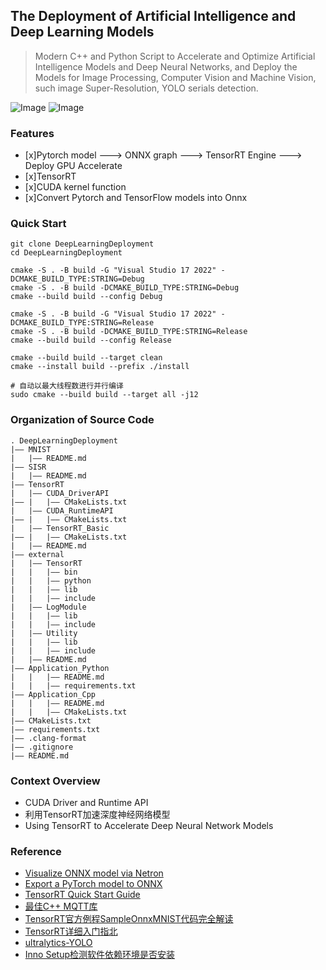 ## The Deployment of Artificial Intelligence and Deep Learning Models

> Modern C++ and Python Script to Accelerate and Optimize Artificial Intelligence Models and Deep Neural Networks, and Deploy the Models for Image Processing, Computer Vision and Machine Vision, such image Super-Resolution, YOLO serials detection.

![Image](https://docs.nvidia.com/deeplearning/tensorrt/quick-start-guide/graphics/dl-cycle.png)
![Image](https://docs.nvidia.com/deeplearning/tensorrt/quick-start-guide/graphics/conversion-opt.png)


### Features
- [x]Pytorch model ---> ONNX graph ---> TensorRT Engine ---> Deploy GPU Accelerate
- [x]TensorRT
- [x]CUDA kernel function
- [x]Convert Pytorch and TensorFlow models into Onnx


### Quick Start
```shell
git clone DeepLearningDeployment
cd DeepLearningDeployment

cmake -S . -B build -G "Visual Studio 17 2022" -DCMAKE_BUILD_TYPE:STRING=Debug
cmake -S . -B build -DCMAKE_BUILD_TYPE:STRING=Debug
cmake --build build --config Debug

cmake -S . -B build -G "Visual Studio 17 2022" -DCMAKE_BUILD_TYPE:STRING=Release
cmake -S . -B build -DCMAKE_BUILD_TYPE:STRING=Release
cmake --build build --config Release

cmake --build build --target clean
cmake --install build --prefix ./install

# 自动以最大线程数进行并行编译
sudo cmake --build build --target all -j12

```

### Organization of Source Code

```
. DeepLearningDeployment
|—— MNIST
|   |—— README.md
|—— SISR
|   |—— README.md
|—— TensorRT
|   |—— CUDA_DriverAPI
|—— |   |—— CMakeLists.txt
|   |—— CUDA_RuntimeAPI
|—— |   |—— CMakeLists.txt
|   |—— TensorRT_Basic
|—— |   |—— CMakeLists.txt
|   |—— README.md
|—— external
|   |—— TensorRT
|   |   |—— bin
|   |   |—— python
|   |   |—— lib
|   |   |—— include
|   |—— LogModule
|   |   |—— lib
|   |   |—— include
|   |—— Utility
|   |   |—— lib
|   |   |—— include
|   |—— README.md
|—— Application_Python
|   |   |—— README.md
|   |   |—— requirements.txt
|—— Application_Cpp
|   |   |—— README.md
|   |   |—— CMakeLists.txt
|—— CMakeLists.txt
|—— requirements.txt
|—— .clang-format
|—— .gitignore
|—— README.md
```

### Context Overview
- CUDA Driver and Runtime API
- 利用TensorRT加速深度神经网络模型
- Using TensorRT to Accelerate Deep Neural Network Models

### Reference
- [Visualize ONNX model via Netron](https://netron.app/)
- [Export a PyTorch model to ONNX](https://pytorch.org/tutorials/beginner/onnx/export_simple_model_to_onnx_tutorial.html)
- [TensorRT Quick Start Guide](https://docs.nvidia.com/deeplearning/tensorrt/quick-start-guide/index.html)
- [最佳C++ MQTT库](https://developer.aliyun.com/article/1468707)
- [TensorRT官方例程SampleOnnxMNIST代码完全解读](https://blog.csdn.net/yanggg1997/article/details/111587687)
- [TensorRT详细入门指北](https://cloud.tencent.com/developer/article/2346606)
- [ultralytics-YOLO](https://github.com/ultralytics/ultralytics)
- [Inno Setup检测软件依赖环境是否安装](https://cloud.tencent.com/developer/article/1849197)
